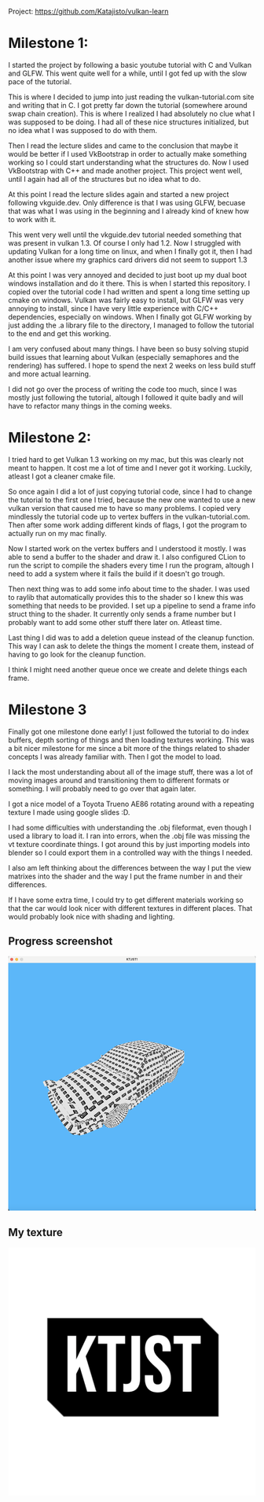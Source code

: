 
Project: https://github.com/Katajisto/vulkan-learn

# Milestone 1:
I started the project by following a basic youtube tutorial with C and Vulkan and GLFW. 
This went quite well for a while, until I got fed up with the slow pace of the tutorial.

This is where I decided to jump into just reading the vulkan-tutorial.com site and writing that in C.
I got pretty far down the tutorial (somewhere around swap chain creation). This is where I realized I had
absolutely no clue what I was supposed to be doing. I had all of these nice structures initialized, but no idea what I was supposed to do with them.

Then I read the lecture slides and came to the conclusion that maybe it would be better if I used VkBootstrap in order to actually make something working
so I could start understanding what the structures do. Now I used VkBootstrap with C++ and made another project. This project went well, until I again
had all of the structures but no idea what to do.

At this point I read the lecture slides again and started a new project following vkguide.dev. Only difference is that I was using GLFW, becuase
that was what I was using in the beginning and I already kind of knew how to work with it.

This went very well until the vkguide.dev tutorial needed something that was present in vulkan 1.3. Of course I only had 1.2. Now I struggled with 
updating Vulkan for a long time on linux, and when I finally got it, then I had another issue where my graphics card drivers did not seem to support 1.3

At this point I was very annoyed and decided to just boot up my dual boot windows installation and do it there. This is when I started this repository.
I copied over the tutorial code I had written and spent a long time setting up cmake on windows. Vulkan was fairly easy to install, but GLFW was very annoying to install,
since I have very little experience with C/C++ dependencies, especially on windows. When I finally got GLFW working
by just adding the .a library file to the directory, I managed to follow the tutorial to the end and get this working.

I am very confused about many things. I have been so busy solving stupid build issues that learning about Vulkan (especially semaphores and the rendering) has suffered.
I hope to spend the next 2 weeks on less build stuff and more actual learning. 

I did not go over the process of writing the code too much, since I was mostly just following the tutorial, altough I followed it quite badly and will have to refactor many things in the coming weeks.

# Milestone 2:

I tried hard to get Vulkan 1.3 working on my mac, but this was clearly not meant to happen. It cost me a lot of time and I never got it working. Luckily, atleast I got a cleaner cmake file.

So once again I did a lot of just copying tutorial code, since I had to change the tutorial to the first one I tried, because the new one wanted to use a new vulkan version that
caused me to have so many problems. I copied very mindlessly the tutorial code up to vertex buffers in the vulkan-tutorial.com. Then after some work adding different kinds of flags, I 
got the program to actually run on my mac finally. 

Now I started work on the vertex buffers and I understood it mostly. I was able to send a buffer to the shader and draw it. I also configured CLion to run the script to compile the
shaders every time I run the program, altough I need to add a system where it fails the build if it doesn't go trough. 

Then next thing was to add some info about time to the shader. I was used to raylib that automatically provides this to the shader so I knew this was something that needs to be provided.
I set up a pipeline to send  a frame info struct thing to the shader. It currently only sends a frame number but I probably want to add some other stuff there later on. Atleast time.

Last thing I did was to add a deletion queue instead of the cleanup function. This way I can ask to delete the things the moment I create them, instead of having to go look for the cleanup function.

I think I might need another queue once we create and delete things each frame.

# Milestone 3

Finally got one milestone done early! I just followed the tutorial to do index buffers,
depth sorting of things and then loading textures working. This was a bit nicer milestone for
me since a bit more of the things related to shader concepts I was already familiar with. Then I
got the model to load.

I lack the most understanding about all of the image stuff, there was a lot 
of moving images around and transitioning them to different formats or something. I will probably need to go over that again later.

I got a nice model of a Toyota Trueno AE86 rotating around with a repeating texture I made using
google slides :D. 

I had some difficulties with understanding the .obj fileformat, even though I used a library 
to load it. I ran into errors, when the .obj file was missing the vt texture coordinate things.
I got around this by just importing models into blender so I could export them
in a controlled way with the things I needed.

I also am left thinking about the differences between the way I put the view matrixes into the 
shader and the way I put the frame number in and their differences.

If I have some extra time, I could try to get different materials working so that the car would look nicer with
different textures in different places. That would probably look nice with shading and lighting.

## Progress screenshot
![trueno](trueno.png)
## My texture
![texture](ktjst.png)